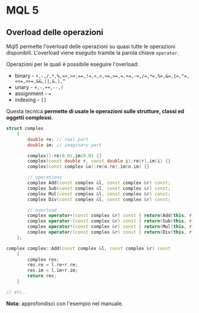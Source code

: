 # MQL 5

## Overload delle operazioni

Mql5 permette l'overload delle operazioni su quasi tutte le operazioni disponibili. L'overload viene eseguito tramite la parola chiave `operator`.

Operazioni per le quali è possibile eseguire l'overload:

* binary - `+,-,/,*,%,<<,>>,==,!=,<,>,<=,>=,=,+=,-=,/=,*=,%=,&=,|=,^=,<<=,>>=,&&,||,&,|,^`
* unary - `+,-,++,--,!`
* assignment - `=`
* indexing - `[]`

Questa tecnica **permette di usate le operazioni sulle strutture, classi ed oggetti complessi**.

```C++
struct complex
    {
        double re; // real part
        double im; // imaginary part

        complex():re(0.0),im(0.0) {}
        complex(const double r, const double i):re(r),im(i) {}
        complex(const complex &o):re(o.re),im(o.im) {}

        // operations
        complex Add(const complex &l, const complex &r) const;
        complex Sub(const complex &l, const complex &r) const;
        complex Mul(const complex &l, const complex &r) const;
        complex Div(const complex &l, const complex &r) const;

        // overload
        complex operator+(const complex &r) const { return(Add(this, r)); }
        complex operator-(const complex &r) const { return(Sub(this, r)); }
        complex operator*(const complex &r) const { return(Mul(this, r)); }
        complex operator/(const complex &r) const { return(Div(this, r)); }
    };

complex complex::Add(const complex &l, const complex &r) const
    {
        complex res;
        res.re = l.re+r.re;
        res.im = l.im+r.im;
        return res;
    }

// etc..
```

**Nota:** approfondisci con l'esempio nel manuale.
